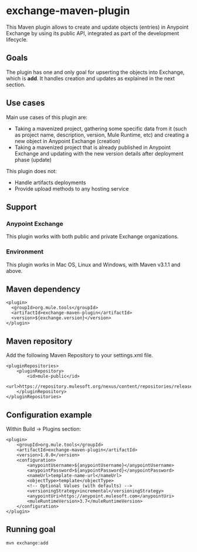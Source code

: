 # exchange-maven-plugin

This Maven plugin allows to create and update objects (entries) in Anypoint Exchange by using its public API, 
integrated as part of the development lifecycle.

## Goals
The plugin has one and only goal for upserting the objects into Exchange, which is **add**. It handles creation and 
updates as explained in the next section.

## Use cases
Main use cases of this plugin are:

+ Taking a mavenized project, gathering some specific data from it (such as project name, description, version, 
Mule Runtime, etc) and creating a new object in Anypoint Exchange (creation)
+ Taking a mavenized project that is already published in Anypoint Exchange and updating with the new version details 
after deployment phase (update)

This plugin does not:

+ Handle artifacts deployments
+ Provide upload methods to any hosting service

## Support

### Anypoint Exchange

This plugin works with both public and private Exchange organizations.

### Environment

This plugin works in Mac OS, Linux and Windows, with Maven v3.1.1 and above.

## Maven dependency

```
<plugin>
  <groupId>org.mule.tools</groupId>
  <artifactId>exchange-maven-plugin</artifactId>
  <version>${exchange.version}</version>
</plugin>
```

## Maven repository

Add the following Maven Repository to your settings.xml file.     

```
<pluginRepositories>
    <pluginRepository>
        <id>mule-public</id>
        <url>https://repository.mulesoft.org/nexus/content/repositories/releases</url>
    </pluginRepository>
</pluginRepositories>
```

## Configuration example

Within Build -> Plugins section:

```
<plugin>
    <groupId>org.mule.tools</groupId>
    <artifactId>exchange-maven-plugin</artifactId>
    <version>1.0.0</version>
    <configuration>
        <anypointUsername>${anypointUsername}</anypointUsername>
        <anypointPassword>${anypointPassword}</anypointPassword>
        <nameUrl>template-name-url</nameUrl>
        <objectType>template</objectType>
        <!-- Optional Values (with defaults) -->
        <versioningStrategy>incremental</versioningStrategy>
        <anypointUri>https://anypoint.mulesoft.com</anypointUri>
        <muleRuntimeVersion>3.7</muleRuntimeVersion>
    </configuration>
</plugin>
```

## Running goal

```
mvn exchange:add
```